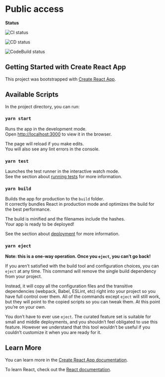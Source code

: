 # Public access

**Status**

![CI status](https://github.com/OrencioRodolfo/github-actions-aws-poc/actions/workflows/CI.yml/badge.svg)

![CD status](https://github.com/OrencioRodolfo/github-actions-aws-poc/actions/workflows/CD.yml/badge.svg) 

![CodeBuild status](https://codebuild.eu-west-2.amazonaws.com/badges?uuid=eyJlbmNyeXB0ZWREYXRhIjoidnYyVVgvakV0STR4bFpzYlN6WXhaRUtmcHJXU1FVU3VNa0NrRE1XQi9WZjEzeVVMMnFQT2xCeUtsWStKZnVFbzIrNHVwUGEzLzBwcFl6RC9HN2FTUEZ3PSIsIml2UGFyYW1ldGVyU3BlYyI6Ik83RnhKTCtOZ1BEUDQ1M1AiLCJtYXRlcmlhbFNldFNlcmlhbCI6MX0%3D&branch=main) 



## Getting Started with Create React App

This project was bootstrapped with [Create React App](https://github.com/facebook/create-react-app).

## Available Scripts

In the project directory, you can run:

### `yarn start`

Runs the app in the development mode.\
Open [http://localhost:3000](http://localhost:3000) to view it in the browser.

The page will reload if you make edits.\
You will also see any lint errors in the console.

### `yarn test`

Launches the test runner in the interactive watch mode.\
See the section about [running tests](https://facebook.github.io/create-react-app/docs/running-tests) for more information.

### `yarn build`

Builds the app for production to the `build` folder.\
It correctly bundles React in production mode and optimizes the build for the best performance.

The build is minified and the filenames include the hashes.\
Your app is ready to be deployed!

See the section about [deployment](https://facebook.github.io/create-react-app/docs/deployment) for more information.

### `yarn eject`

**Note: this is a one-way operation. Once you `eject`, you can’t go back!**

If you aren’t satisfied with the build tool and configuration choices, you can `eject` at any time. This command will remove the single build dependency from your project.

Instead, it will copy all the configuration files and the transitive dependencies (webpack, Babel, ESLint, etc) right into your project so you have full control over them. All of the commands except `eject` will still work, but they will point to the copied scripts so you can tweak them. At this point you’re on your own.

You don’t have to ever use `eject`. The curated feature set is suitable for small and middle deployments, and you shouldn’t feel obligated to use this feature. However we understand that this tool wouldn’t be useful if you couldn’t customize it when you are ready for it.

## Learn More

You can learn more in the [Create React App documentation](https://facebook.github.io/create-react-app/docs/getting-started).

To learn React, check out the [React documentation](https://reactjs.org/).
